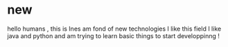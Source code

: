 # new
hello humans , 
this is Ines am fond of new technologies I like this field
I like java and python 
and am trying to learn basic things to start developpinng !
